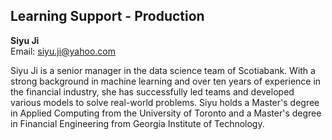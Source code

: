 ## Learning Support - Production

**Siyu Ji**  
Email: siyu.ji@yahoo.com  

Siyu Ji is a senior manager in the data science team of Scotiabank. With a strong background in machine learning and over ten years of experience in the financial industry, she has successfully led teams and developed various models to solve real-world problems. Siyu holds a Master's degree in Applied Computing from the University of Toronto and a Master's degree in Financial Engineering from Georgia Institute of Technology.